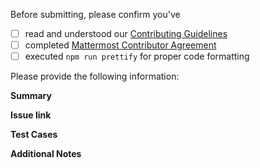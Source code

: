 Before submitting, please confirm you've
 - [ ] read and understood our [Contributing Guidelines](https://github.com/mattermost/desktop/blob/master/CONTRIBUTING.md)
 - [ ] completed [Mattermost Contributor Agreement](http://www.mattermost.org/mattermost-contributor-agreement/)
 - [ ] executed `npm run prettify` for proper code formatting

Please provide the following information:

**Summary**
<!--
Write a short (one line) summary that describes the changes in this pull request for inclusion in the changelog
-->

**Issue link**
<!--
Please include a link to the GitHub issue this pull request addresses, if applicable.
-->

**Test Cases**

**Additional Notes**
